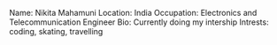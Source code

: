 Name: Nikita Mahamuni
Location: India
Occupation: Electronics and Telecommunication Engineer
Bio: Currently doing my intership
Intrests: coding, skating, travelling

